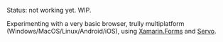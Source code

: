 Status: not working yet. WIP.

Experimenting with a very basic browser, trully multiplatform (Windows/MacOS/Linux/Android/iOS),
using [Xamarin.Forms](https://xamarin.com/forms) and [Servo](https://servo.org/).
